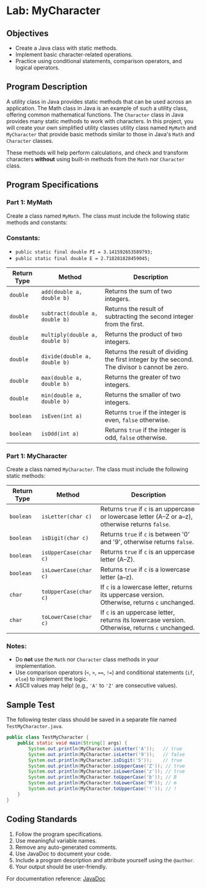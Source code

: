 # Lab: MyCharacter

## Objectives

- Create a Java class with static methods.
- Implement basic character-related operations.
- Practice using conditional statements, comparison operators, and logical operators.

## Program Description

A utility class in Java provides static methods that can be used across an application. The Math class in Java is an example of such a utility class, offering common mathematical functions. The `Character` class in Java provides many static methods to work with characters.
In this project, you will create your own simplified utility classes utility class named `MyMath` and `MyCharacter` that provide basic methods similar to those in Java's `Math` and `Character` classes.

These methods will help perform calculations, and check and transform characters **without** using built-in methods from the `Math` nor  `Character` class.

## Program Specifications

### Part 1: MyMath
Create a class named `MyMath`. The class must include the following static methods and constants:

### Constants:
- `public static final double PI = 3.141592653589793;`
- `public static final double E = 2.718281828459045;`

| Return Type | Method | Description |
|------------|--------|-------------|
| `double` | `add(double a, double b)` | Returns the sum of two integers. |
| `double` | `subtract(double a, double b)` | Returns the result of subtracting the second integer from the first. |
| `double` | `multiply(double a, double b)` | Returns the product of two integers. |
| `double` | `divide(double a, double b)` | Returns the result of dividing the first integer by the second. The divisor `b` cannot be zero. |
| `double` | `max(double a, double b)` | Returns the greater of two integers. |
| `double` | `min(double a, double b)` | Returns the smaller of two integers. |
| `boolean` | `isEven(int a)` | Returns `true` if the integer is even, `false` otherwise. |
| `boolean` | `isOdd(int a)` | Returns `true` if the integer is odd, `false` otherwise. |

### Part 1: MyCharacter
Create a class named `MyCharacter`. The class must include the following static methods:

| Return Type | Method | Description |
|-------------|--------|-------------|
| `boolean`   | `isLetter(char c)` | Returns `true` if `c` is an uppercase or lowercase letter (A–Z or a–z), otherwise returns `false`. |
| `boolean`   | `isDigit(char c)` | Returns `true` if `c` is between '0' and '9', otherwise returns `false`. |
| `boolean`   | `isUpperCase(char c)` | Returns `true` if `c` is an uppercase letter (A–Z). |
| `boolean`   | `isLowerCase(char c)` | Returns `true` if `c` is a lowercase letter (a–z). |
| `char`      | `toUpperCase(char c)` | If `c` is a lowercase letter, returns its uppercase version. Otherwise, returns `c` unchanged. |
| `char`      | `toLowerCase(char c)` | If `c` is an uppercase letter, returns its lowercase version. Otherwise, returns `c` unchanged. |

### Notes:
- Do **not** use the `Math` nor `Character` class methods in your implementation.
- Use comparison operators (`<`, `>`, `==`, `!=`) and conditional statements (`if`, `else`) to implement the logic.
- ASCII values may help! (e.g., `'A'` to `'Z'` are consecutive values).

## Sample Test

The following tester class should be saved in a separate file named `TestMyCharacter.java`.

```java
public class TestMyCharacter {
    public static void main(String[] args) {
        System.out.println(MyCharacter.isLetter('A'));   // true
        System.out.println(MyCharacter.isLetter('9'));   // false
        System.out.println(MyCharacter.isDigit('5'));    // true
        System.out.println(MyCharacter.isUpperCase('Z')); // true
        System.out.println(MyCharacter.isLowerCase('z')); // true
        System.out.println(MyCharacter.toUpperCase('b')); // B
        System.out.println(MyCharacter.toLowerCase('M')); // m
        System.out.println(MyCharacter.toUpperCase('!')); // !
    }
}
```

## Coding Standards

1. Follow the program specifications.
2. Use meaningful variable names.
3. Remove any auto-generated comments.
4. Use JavaDoc to document your code.
5. Include a program description and attribute yourself using the `@author`.
6. Your output should be user-friendly.

For documentation reference: [JavaDoc](https://en.wikipedia.org/wiki/Javadoc)
